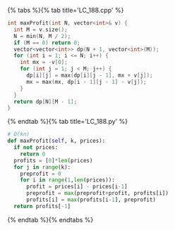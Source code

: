 {% tabs %}{% tab title='LC_188.cpp' %}

```cpp
int maxProfit(int N, vector<int>& v) {
  int M = v.size();
  N = min(N, M / 2);
  if (M == 0) return 0;
  vector<vector<int>> dp(N + 1, vector<int>(M));
  for (int i = 1; i <= N; i++) {
    int mx = -v[0];
    for (int j = 1; j < M; j++) {
      dp[i][j] = max(dp[i][j - 1], mx + v[j]);
      mx = max(mx, dp[i - 1][j - 1] - v[j]);
    }
  }
  return dp[N][M - 1];
}
```

{% endtab %}{% tab title='LC_188.py' %}

```py
# O(kn)
def maxProfit(self, k, prices):
  if not prices:
    return 0
  profits = [0]*len(prices)
  for j in range(k):
    preprofit = 0
    for i in range(1,len(prices)):
      profit = prices[i] - prices[i-1]
      preprofit = max(preprofit+profit, profits[i])
      profits[i] = max(profits[i-1], preprofit)
  return profits[-1]
```

{% endtab %}{% endtabs %}
